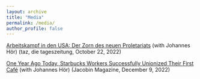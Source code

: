 ```yaml
---
layout: archive
title: "Media"
permalink: /media/
author_profile: false
---
```


[Arbeitskampf in den USA: Der Zorn des neuen Proletariats](https://taz.de/Arbeitskampf-in-den-USA/!5887462/) (with Johannes Hör) (taz, die tageszeitung, October 22, 2022)

[One Year Ago Today, Starbucks Workers Successfully Unionized Their First Café](https://jacobin.com/2022/12/starbucks-workers-union-organizing-one-year-anniversary) (with Johannes Hör) (Jacobin Magazine, December 9, 2022)


